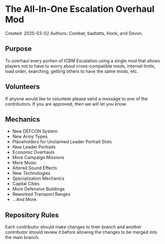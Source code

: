# The All-In-One Escalation Overhaul Mod

Created: 2025-03-02
Authors: Combat, badtatts, Honk, and Devon. 

## Purpose
To overhaul every portion of ICBM Escalation using a single mod that allows players not to have to worry about cross-compatible mods, internal limits, load order, searching, getting others to have the same mods, etc.

## Volunteers
If anyone would like to volunteer please send a message to one of the contributors. If you are approved, then we will let you know.

## Mechanics
* New DEFCON System
* New Army Types
* Placeholders for Unclaimed Leader Portrait Slots
* New Leader Portraits
* Economic Overhauls
* More Campaign Missions
* More Music
* Altered Sound Effects
* New Technologies
* Specialization Mechanics
* Capital Cities
* More Defensive Buildings
* Reworked Transport Ranges
* ...And More.

## Repository Rules
Each contributor should make changes to their branch and another contributor should review it before allowing the changes to be merged into the main branch.

